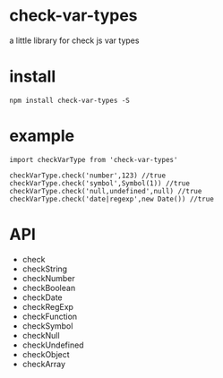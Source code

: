 # check-var-types
a little library for check js var types 

# install
`npm install check-var-types -S`

# example
```
import checkVarType from 'check-var-types'
  
checkVarType.check('number',123) //true
checkVarType.check('symbol',Symbol(1)) //true
checkVarType.check('null,undefined',null) //true
checkVarType.check('date|regexp',new Date()) //true
```
# API
- check
- checkString
- checkNumber
- checkBoolean
- checkDate
- checkRegExp
- checkFunction
- checkSymbol
- checkNull
- checkUndefined
- checkObject
- checkArray
